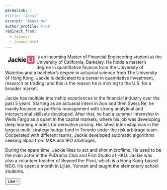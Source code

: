 ```yaml
---
permalink: /
#title: "About"
excerpt: "About me"
author_profile: true
redirect_from:
  - /about/
  - /about.html
---
```


<img src="../images/logobyLilia.png" alt="Logo designed by Lilia" style="width: 20%; float: left"> is an incoming Master of Financial Engineering student at the University of California, Berkeley. He holds a master’s degree in quantitative finance from the University of Waterloo and a bachelor’s degree in actuarial science from The University of Hong Kong. Jackie is dedicated to a career in quantitative investment, research or trading, and this is the reason he is moving to the U.S. for a broader market.

Jackie has multiple internship experiences in the financial industry over the past 5 years. Starting as an actuarial intern in Aon and then Swiss Re, he mainly focused on portfolio management with strong analytical and interpersonal skillsets developed. After that, he had a summer internship in Wells Fargo as a quant in the capital markets, where his job was developing deep learning models for derivative pricing. His latest internship was in the largest multi-strategy hedge fund in Toronto under the risk arbitrage team. Cooperated with different teams, Jackie developed automatic algorithms seeking alpha from M&A and IPO arbitrages.

During the spare time, Jackie likes to act and shot microfilms. He used to be the main actor in the PuDrama Club and Film Studio of HKU. Jackie was also a volunteer teacher of Beyond the Pivot, which is a Hong Kong-based NGO. He spent a month in Lijian, Yunnan and taught the elementary school students.

<html>
<head>
<script>
function clickCounter() {
  if (typeof(Storage) !== "undefined") {
    if (localStorage.clickcount) {
      localStorage.clickcount = Number(localStorage.clickcount)+1;
    } else {
      localStorage.clickcount = 1;
    }
    document.getElementById("result").innerHTML = "Jackie is liked " + localStorage.clickcount + " time(s).";
  } else {
    document.getElementById("result").innerHTML = "Sorry, your browser does not support web storage...";
  }
}
</script>
</head>
<body>

<p><button onclick="clickCounter()" type="button">Like !</button></p>
<div id="result"></div>

</body>
</html>
